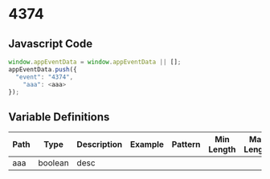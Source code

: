# 4374

### 

## Javascript Code
```js
window.appEventData = window.appEventData || [];
appEventData.push({
  "event": "4374",
    "aaa": <aaa>
});
```

## Variable Definitions

|Path|Type|Description|Example|Pattern|Min Length|Max Length|Minimum|Maximum|Multiple Of|
| --- | --- | --- | --- | --- | --- | --- | --- | --- | --- |
|aaa|boolean|desc||||||||




